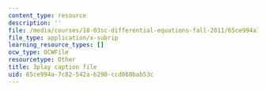 ```yaml
---
content_type: resource
description: ''
file: /media/courses/18-03sc-differential-equations-fall-2011/65ce994a7c82542ab290ccd860bab53c_LjqUV6vqwkg.vtt
file_type: application/x-subrip
learning_resource_types: []
ocw_type: OCWFile
resourcetype: Other
title: 3play caption file
uid: 65ce994a-7c82-542a-b290-ccd860bab53c
---
```

